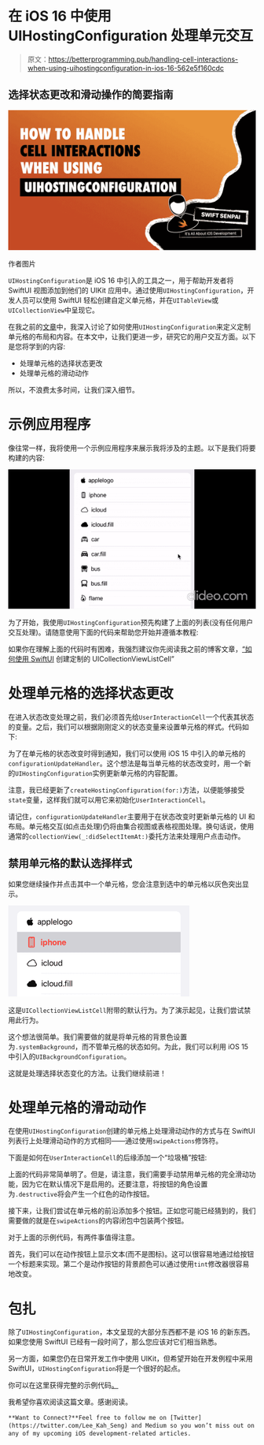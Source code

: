 # 在 iOS 16 中使用 UIHostingConfiguration 处理单元交互

> 原文：<https://betterprogramming.pub/handling-cell-interactions-when-using-uihostingconfiguration-in-ios-16-562e5f160cdc>

## 选择状态更改和滑动操作的简要指南

![](img/bd33e6de35e356f3e7e7d6c7ad364777.png)

作者图片

`UIHostingConfiguration`是 iOS 16 中引入的工具之一，用于帮助开发者将 SwiftUI 视图添加到他们的 UIKit 应用中。通过使用`UIHostingConfiguration`，开发人员可以使用 SwiftUI 轻松创建自定义单元格，并在`UITableView`或`UICollectionView`中呈现它。

在我之前的[文章](https://swiftsenpai.com/development/swiftui-custom-cell/)中，我深入讨论了如何使用`UIHostingConfiguration`来定义定制单元格的布局和内容。在本文中，让我们更进一步，研究它的用户交互方面。以下是您将学到的内容:

*   处理单元格的选择状态更改
*   处理单元格的滑动动作

所以，不浪费太多时间，让我们深入细节。

# 示例应用程序

像往常一样，我将使用一个示例应用程序来展示我将涉及的主题。以下是我们将要构建的内容:

![](img/37e5b567211cd63285fdf31ef6a0e289.png)

为了开始，我使用`UIHostingConfiguration`预先构建了上面的列表(没有任何用户交互处理)。请随意使用下面的代码来帮助您开始并遵循本教程:

如果你在理解上面的代码时有困难，我强烈建议你先阅读我之前的博客文章，[“如何使用 SwiftUI](https://swiftsenpai.com/development/swiftui-custom-cell/) 创建定制的 UICollectionViewListCell”

# 处理单元格的选择状态更改

在进入状态改变处理之前，我们必须首先给`UserInteractionCell`一个代表其状态的变量。之后，我们可以根据刚刚定义的状态变量来设置单元格的样式。代码如下:

为了在单元格的状态改变时得到通知，我们可以使用 iOS 15 中引入的单元格的`configurationUpdateHandler`。这个想法是每当单元格的状态改变时，用一个新的`UIHostingConfiguration`实例更新单元格的内容配置。

注意，我已经更新了`createHostingConfiguration(for:)`方法，以便能够接受`state`变量，这样我们就可以用它来初始化`UserInteractionCell`。

请记住，`configurationUpdateHandler`主要用于在状态改变时更新单元格的 UI 和布局。单元格交互(如点击处理)仍将由集合视图或表格视图处理。换句话说，使用通常的`collectionView(_:didSelectItemAt:)`委托方法来处理用户点击动作。

## 禁用单元格的默认选择样式

如果您继续操作并点击其中一个单元格，您会注意到选中的单元格以灰色突出显示。

![](img/e3f2bf61f18ff5e38a3193846060f5c8.png)

这是`UICollectionViewListCell`附带的默认行为。为了演示起见，让我们尝试禁用此行为。

这个想法很简单。我们需要做的就是将单元格的背景色设置为`.systemBackground`，而不管单元格的状态如何。为此，我们可以利用 iOS 15 中引入的`UIBackgroundConfiguration`。

这就是处理选择状态变化的方法。让我们继续前进！

# 处理单元格的滑动动作

在使用`UIHostingConfiguration`创建的单元格上处理滑动动作的方式与在 SwiftUI 列表行上处理滑动动作的方式相同——通过使用`swipeActions`修饰符。

下面是如何在`UserInteractionCell`的后缘添加一个“垃圾桶”按钮:

上面的代码非常简单明了。但是，请注意，我们需要手动禁用单元格的完全滑动功能，因为它在默认情况下是启用的。还要注意，将按钮的角色设置为`.destructive`将会产生一个红色的动作按钮。

接下来，让我们尝试在单元格的前沿添加多个按钮。正如您可能已经猜到的，我们需要做的就是在`swipeActions`的内容闭包中包装两个按钮。

对于上面的示例代码，有两件事值得注意。

首先，我们可以在动作按钮上显示文本(而不是图标)。这可以很容易地通过给按钮一个标题来实现。第二个是动作按钮的背景颜色可以通过使用`tint`修改器很容易地改变。

# 包扎

除了`UIHostingConfiguration`，本文呈现的大部分东西都不是 iOS 16 的新东西。如果您使用 SwiftUI 已经有一段时间了，那么您应该对它们相当熟悉。

另一方面，如果您仍在日常开发工作中使用 UIKit，但希望开始在开发例程中采用 SwiftUI，`UIHostingConfiguration`将是一个很好的起点。

你可以在这里获得完整的示例代码[。](https://github.com/LeeKahSeng/SwiftSenpai-UICollectionView-SwiftUI)

我希望你喜欢阅读这篇文章。感谢阅读。

```
**Want to Connect?**Feel free to follow me on [Twitter](https://twitter.com/Lee_Kah_Seng) and Medium so you won’t miss out on any of my upcoming iOS development-related articles.
```